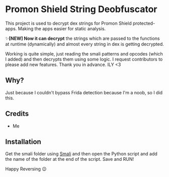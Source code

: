 # Promon Shield String Deobfuscator

This project is used to decrypt dex strings for Promon Shield protected-apps.
Making the apps easier for static analysis.

✨<b>[NEW] Now it can decrypt</b> the strings which are passed to the functions at runtime (dynamically) and almost every string in dex is getting decrypted.



Working is quite simple, just reading the smali patterns and opcodes (which I added) and then decrypts them using some logic.
I request contributors to please add new features. Thank you in advance. ILY <3

## Why?

Just because I couldn't bypass Frida detection because I'm a noob, so I did this.

## Credits

- Me

## Installation

Get the smali folder using [Smali](https://github.com/JesusFreke/smali) and then open the Python script and add the name of the folder at the end of the script. 
Save and RUN!

Happy Reversing 😉
